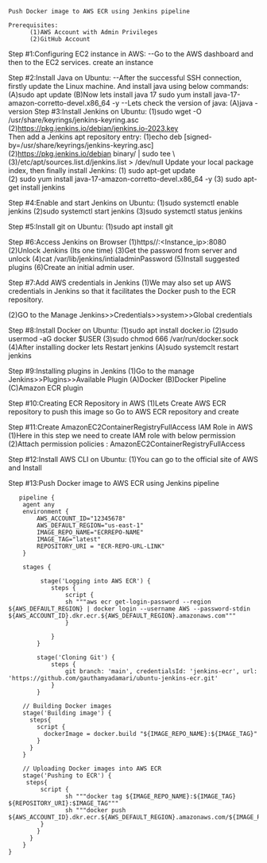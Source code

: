 ```
Push Docker image to AWS ECR using Jenkins pipeline
```
```
Prerequisites:
      (1)AWS Account with Admin Privileges
      (2)GitHub Account
```
Step #1:Configuring EC2 instance in AWS:
   --Go to the AWS dashboard and then to the EC2 services. create an instance

Step #2:Install Java on Ubuntu:
   --After the successful SSH connection, firstly update the Linux machine. And install java using 
     below commands:
                   (A)sudo apt update
                   (B)Now lets install java 17
                      sudo yum install java-17-amazon-corretto-devel.x86_64  -y
   --Lets check the version of java:
                   (A)java -version
Step #3:Install Jenkins on Ubuntu:
     (1)sudo wget -O /usr/share/keyrings/jenkins-keyring.asc \
     (2)https://pkg.jenkins.io/debian/jenkins.io-2023.key  
Then add a Jenkins apt repository entry:
    (1)echo deb [signed-by=/usr/share/keyrings/jenkins-keyring.asc] \
    (2)https://pkg.jenkins.io/debian binary/ | sudo tee \ 
    (3)/etc/apt/sources.list.d/jenkins.list > /dev/null
Update your local package index, then finally install Jenkins:
   (1) sudo apt-get update  
   (2) sudo yum install java-17-amazon-corretto-devel.x86_64  -y
   (3) sudo apt-get install jenkins

Step #4:Enable and start Jenkins on Ubuntu:
    (1)sudo systemctl enable jenkins
    (2)sudo systemctl start jenkins
    (3)sudo systemctl status jenkins

Step #5:Install git on Ubuntu:
   (1)sudo apt install git

Step #6:Access Jenkins on Browser
   (1)https//:<Instance_ip>:8080
   (2)Unlock Jenkins (Its one time)
   (3)Get the password from server and unlock
   (4)cat /var/lib/jenkins/intialadminPassword
   (5)Install suggested plugins
   (6)Create an initial admin user.

Step #7:Add AWS credentials in Jenkins
  (1)We may also set up AWS credentials in Jenkins so that it facilitates the Docker push to the 
     ECR repository.

  (2)GO to the Manage Jenkins>>Credentials>>system>>Global credentials


Step #8:Install Docker on Ubuntu:
  (1)sudo apt  install docker.io
  (2)sudo usermod -aG docker $USER
  (3)sudo chmod 666 /var/run/docker.sock
  (4)After installing docker lets Restart jenkins
    (A)sudo systemclt restart jenkins

Step #9:Installing plugins in Jenkins
 (1)Go to the manage Jenkins>>Plugins>>Available Plugin
    (A)Docker
    (B)Docker Pipeline
    (C)Amazon ECR plugin

Step #10:Creating ECR Repository in AWS
 (1)Lets Create AWS ECR repository to push this image so Go to AWS ECR repository and create

Step #11:Create AmazonEC2ContainerRegistryFullAccess IAM Role in AWS
  (1)Here in this step we need to create IAM role with below permission 
  (2)Attach permission policies : AmazonEC2ContainerRegistryFullAccess

Step #12:Install AWS CLI on Ubuntu:
  (1)You can go to the official site of AWS and Install

Step #13:Push Docker image to AWS ECR using Jenkins pipeline
```
   pipeline {
    agent any
    environment {
        AWS_ACCOUNT_ID="12345678"
        AWS_DEFAULT_REGION="us-east-1"
        IMAGE_REPO_NAME="ECRREPO-NAME"
        IMAGE_TAG="latest"
        REPOSITORY_URI = "ECR-REPO-URL-LINK"
    }
   
    stages {
        
         stage('Logging into AWS ECR') {
            steps {
                script {
                sh """aws ecr get-login-password --region ${AWS_DEFAULT_REGION} | docker login --username AWS --password-stdin ${AWS_ACCOUNT_ID}.dkr.ecr.${AWS_DEFAULT_REGION}.amazonaws.com"""
                }
                 
            }
        }
        
        stage('Cloning Git') {
            steps {
                git branch: 'main', credentialsId: 'jenkins-ecr', url: 'https://github.com/gauthamyadamari/ubuntu-jenkins-ecr.git'     
            }
        }
  
    // Building Docker images
    stage('Building image') {
      steps{
        script {
          dockerImage = docker.build "${IMAGE_REPO_NAME}:${IMAGE_TAG}"
        }
      }
    }
   
    // Uploading Docker images into AWS ECR
    stage('Pushing to ECR') {
     steps{  
         script {
                sh """docker tag ${IMAGE_REPO_NAME}:${IMAGE_TAG} ${REPOSITORY_URI}:$IMAGE_TAG"""
                sh """docker push ${AWS_ACCOUNT_ID}.dkr.ecr.${AWS_DEFAULT_REGION}.amazonaws.com/${IMAGE_REPO_NAME}:${IMAGE_TAG}"""
         }
        }
      }
    }
}
```